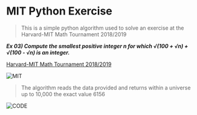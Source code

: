# MIT Python Exercise 

> This is a simple python algorithm used to solve an exercise at the Harvard-MIT Math Tournament 2018/2019 


 ***Ex 03) Compute the smallest positive integer n for which 
  √(100 + √n) + √(100 - √n) is an integer.*** 
  
  
  
[Harvard-MIT Math Tournament 2018/2019](https://s3.amazonaws.com/hmmt-archive/november/2018/HMMTNovember2018GeneralRoundSolutions.pdf)
  
![MIT](https://user-images.githubusercontent.com/59056176/93005358-9f654d00-f526-11ea-9278-7dae478138f9.png)


> The algorithm reads the data provided and returns within a universe up to 10,000 the exact value 6156

![CODE](https://user-images.githubusercontent.com/59056176/93005443-4cd86080-f527-11ea-9aa7-ef19eecdc17b.png)
